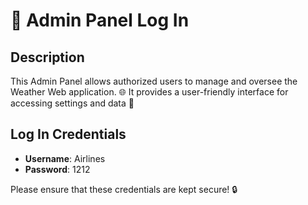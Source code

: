 # 🚀 Admin Panel Log In

## Description
This Admin Panel allows authorized users to manage and oversee the Weather Web application. 🌐 It provides a user-friendly interface for accessing settings and data 🔧 

## Log In Credentials
- **Username**: Airlines
- **Password**: 1212

Please ensure that these credentials are kept secure! 🔒
